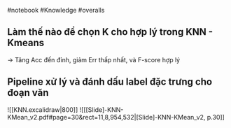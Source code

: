 
#notebook #Knowledge #overalls

## Làm thế nào để chọn K cho hợp lý trong KNN - Kmeans
-> Tăng Acc đến đỉnh, giảm Err thấp nhất, và F-score hợp lý

## Pipeline xử lý và đánh dấu label đặc trưng cho đoạn văn
![[KNN.excalidraw|800]]
![[[Slide]-KNN-KMean_v2.pdf#page=30&rect=11,8,954,532|[Slide]-KNN-KMean_v2, p.30]]

